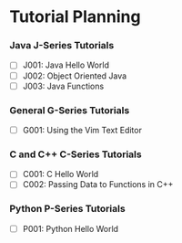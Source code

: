 # Tutorial Planning

### Java J-Series Tutorials

- [ ] J001: Java Hello World
- [ ] J002: Object Oriented Java
- [ ] J003: Java Functions

### General G-Series Tutorials

- [ ] G001: Using the Vim Text Editor

### C and C++ C-Series Tutorials

- [ ] C001: C Hello World
- [ ] C002: Passing Data to Functions in C++

### Python P-Series Tutorials

- [ ] P001: Python Hello World
